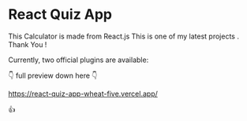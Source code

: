 # React Quiz App

This Calculator is made from React.js This is one of my latest projects . Thank You !

Currently, two official plugins are available:

👇 full preview down here 👇

https://react-quiz-app-wheat-five.vercel.app/ 

👍
